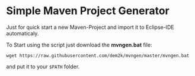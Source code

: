 # Simple Maven Project Generator

Just for quick start a new Maven-Project and import it to Eclipse-IDE automaticaly.

To Start using the script just download the **mvngen.bat** file:

`wget https://raw.githubusercontent.com/dem2k/mvngen/master/mvngen.bat`

and put it to your `$PATH` folder.
